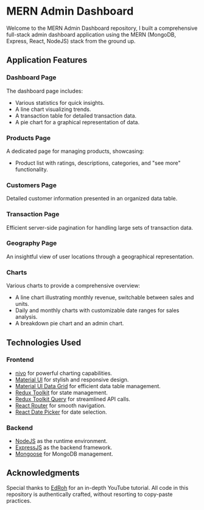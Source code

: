 # MERN Admin Dashboard

Welcome to the MERN Admin Dashboard repository, I built a comprehensive full-stack admin dashboard application using the MERN (MongoDB, Express, React, NodeJS) stack from the ground up.

## Application Features

### Dashboard Page

The dashboard page includes:

- Various statistics for quick insights.
- A line chart visualizing trends.
- A transaction table for detailed transaction data.
- A pie chart for a graphical representation of data.

### Products Page

A dedicated page for managing products, showcasing:

- Product list with ratings, descriptions, categories, and "see more" functionality.

### Customers Page

Detailed customer information presented in an organized data table.

### Transaction Page

Efficient server-side pagination for handling large sets of transaction data.

### Geography Page

An insightful view of user locations through a geographical representation.

### Charts

Various charts to provide a comprehensive overview:

- A line chart illustrating monthly revenue, switchable between sales and units.
- Daily and monthly charts with customizable date ranges for sales analysis.
- A breakdown pie chart and an admin chart.

## Technologies Used

### Frontend

- [nivo](https://nivo.rocks/) for powerful charting capabilities.
- [Material UI](https://material-ui.com/) for stylish and responsive design.
- [Material UI Data Grid](https://material-ui.com/components/data-grid/) for efficient data table management.
- [Redux Toolkit](https://redux-toolkit.js.org/) for state management.
- [Redux Toolkit Query](https://redux-toolkit.js.org/rtk-query/overview) for streamlined API calls.
- [React Router](https://reactrouter.com/) for smooth navigation.
- [React Date Picker](https://reactdatepicker.com/) for date selection.

### Backend

- [NodeJS](https://nodejs.org/) as the runtime environment.
- [ExpressJS](https://expressjs.com/) as the backend framework.
- [Mongoose](https://mongoosejs.com/) for MongoDB management.

## Acknowledgments

Special thanks to [EdRoh](https://www.youtube.com/watch?v=0cPCMIuDk2I) for an in-depth YouTube tutorial. All code in this repository is authentically crafted, without resorting to copy-paste practices.

